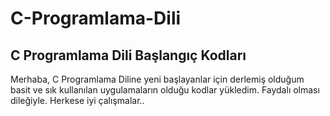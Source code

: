 # C-Programlama-Dili
## C Programlama Dili Başlangıç Kodları
Merhaba, C Programlama Diline yeni başlayanlar için derlemiş olduğum basit ve sık kullanılan uygulamaların olduğu kodlar yükledim. Faydalı olması dileğiyle. Herkese iyi çalışmalar..
